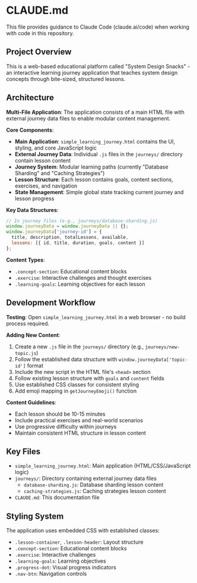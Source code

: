 # CLAUDE.md

This file provides guidance to Claude Code (claude.ai/code) when working with code in this repository.

## Project Overview

This is a web-based educational platform called "System Design Snacks" - an interactive learning journey application that teaches system design concepts through bite-sized, structured lessons.

## Architecture

**Multi-File Application**: The application consists of a main HTML file with external journey data files to enable modular content management.

**Core Components**:
- **Main Application**: `simple_learning_journey.html` contains the UI, styling, and core JavaScript logic
- **External Journey Data**: Individual `.js` files in the `journeys/` directory contain lesson content
- **Journey System**: Modular learning paths (currently "Database Sharding" and "Caching Strategies")
- **Lesson Structure**: Each lesson contains goals, content sections, exercises, and navigation
- **State Management**: Simple global state tracking current journey and lesson progress

**Key Data Structures**:
```javascript
// In journey files (e.g., journeys/database-sharding.js)
window.journeyData = window.journeyData || {};
window.journeyData['journey-id'] = {
  title, description, totalLessons, available,
  lessons: [{ id, title, duration, goals, content }]
};
```

**Content Types**:
- `.concept-section`: Educational content blocks
- `.exercise`: Interactive challenges and thought exercises  
- `.learning-goals`: Learning objectives for each lesson

## Development Workflow

**Testing**: Open `simple_learning_journey.html` in a web browser - no build process required.

**Adding New Content**:
1. Create a new `.js` file in the `journeys/` directory (e.g., `journeys/new-topic.js`)
2. Follow the established data structure with `window.journeyData['topic-id']` format
3. Include the new script in the HTML file's `<head>` section
4. Follow existing lesson structure with `goals` and `content` fields
5. Use established CSS classes for consistent styling
6. Add emoji mapping in `getJourneyEmoji()` function

**Content Guidelines**:
- Each lesson should be 10-15 minutes
- Include practical exercises and real-world scenarios
- Use progressive difficulty within journeys
- Maintain consistent HTML structure in lesson content

## Key Files

- `simple_learning_journey.html`: Main application (HTML/CSS/JavaScript logic)
- `journeys/`: Directory containing external journey data files
  - `database-sharding.js`: Database sharding lesson content
  - `caching-strategies.js`: Caching strategies lesson content  
- `CLAUDE.md`: This documentation file

## Styling System

The application uses embedded CSS with established classes:
- `.lesson-container`, `.lesson-header`: Layout structure
- `.concept-section`: Educational content blocks
- `.exercise`: Interactive challenges 
- `.learning-goals`: Learning objectives
- `.progress-dot`: Visual progress indicators
- `.nav-btn`: Navigation controls